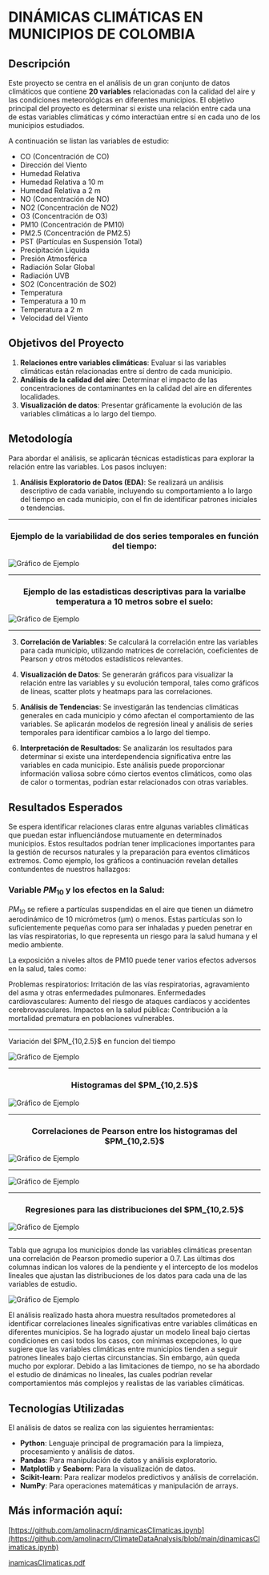 # DINÁMICAS CLIMÁTICAS EN MUNICIPIOS DE COLOMBIA

## Descripción

Este proyecto se centra en el análisis de un gran conjunto de datos climáticos que contiene **20 variables** relacionadas con la calidad del aire y las condiciones meteorológicas en diferentes municipios. 
El objetivo principal del proyecto es determinar si existe una relación entre cada una de estas variables climáticas y cómo interactúan entre sí en cada uno de los municipios estudiados.

A continuación se listan las variables de estudio:

- CO (Concentración de CO)
- Dirección del Viento
- Humedad Relativa
- Humedad Relativa a 10 m
- Humedad Relativa a 2 m
- NO (Concentración de NO)
- NO2 (Concentración de NO2)
- O3 (Concentración de O3)
- PM10 (Concentración de PM10)
- PM2.5 (Concentración de PM2.5)
- PST (Partículas en Suspensión Total)
- Precipitación Líquida
- Presión Atmosférica
- Radiación Solar Global
- Radiación UVB
- SO2 (Concentración de SO2)
- Temperatura
- Temperatura a 10 m
- Temperatura a 2 m
- Velocidad del Viento

## Objetivos del Proyecto

1. **Relaciones entre variables climáticas**: Evaluar si las variables climáticas están relacionadas entre sí dentro de cada municipio.
2. **Análisis de la calidad del aire**: Determinar el impacto de las concentraciones de contaminantes en la calidad del aire en diferentes localidades.
3. **Visualización de datos**: Presentar gráficamente la evolución de las variables climáticas a lo largo del tiempo.

## Metodología

Para abordar el análisis, se aplicarán técnicas estadísticas para explorar la relación entre las variables. Los pasos incluyen:

1. **Análisis Exploratorio de Datos (EDA)**: Se realizará un análisis descriptivo de cada variable, incluyendo su comportamiento a lo largo del tiempo en cada municipio, con el fin de identificar patrones iniciales o tendencias.
---
<h3 align="center">
Ejemplo de la variabilidad de dos series temporales en función del tiempo:
</h3>
   
   ![Gráfico de Ejemplo](plots/img0.png)

  ---

   <h3 align="center">
Ejemplo de las estadisticas descriptivas para la varialbe temperatura a 10 metros sobre el suelo:
</h3>

 ![Gráfico de Ejemplo](datosaire_files/datosaire_44_0.png)
 
 ---
   
3. **Correlación de Variables**: Se calculará la correlación entre las variables para cada municipio, utilizando matrices de correlación, coeficientes de Pearson y otros métodos estadísticos relevantes.

4. **Visualización de Datos**: Se generarán gráficos para visualizar la relación entre las variables y su evolución temporal, tales como gráficos de líneas, scatter plots y heatmaps para las correlaciones.

5. **Análisis de Tendencias**: Se investigarán las tendencias climáticas generales en cada municipio y cómo afectan el comportamiento de las variables. Se aplicarán modelos de regresión lineal y análisis de series temporales para identificar cambios a lo largo del tiempo.

6. **Interpretación de Resultados**: Se analizarán los resultados para determinar si existe una interdependencia significativa entre las variables en cada municipio. Este análisis puede proporcionar información valiosa sobre cómo ciertos eventos climáticos, como olas de calor o tormentas, podrían estar relacionados con otras variables.

## Resultados Esperados
Se espera identificar relaciones claras entre algunas variables climáticas que puedan estar influenciándose mutuamente en determinados municipios. Estos resultados podrían tener implicaciones importantes para la gestión de recursos naturales y la preparación para eventos climáticos extremos. Como ejemplo, los gráficos a continuación revelan detalles contundentes de nuestros hallazgos:

### Variable $PM_{10}$ y los efectos en la Salud: 
$PM_{10}$ se refiere a partículas suspendidas en el aire que tienen un diámetro aerodinámico de 10 micrómetros (µm) o menos. Estas partículas son lo suficientemente pequeñas como para ser inhaladas y pueden penetrar en las vías respiratorias, lo que representa un riesgo para la salud humana y el medio ambiente. 

La exposición a niveles altos de PM10 puede tener varios efectos adversos en la salud, tales como:

Problemas respiratorios: Irritación de las vías respiratorias, agravamiento del asma y otras enfermedades pulmonares.
Enfermedades cardiovasculares: Aumento del riesgo de ataques cardíacos y accidentes cerebrovasculares.
Impactos en la salud pública: Contribución a la mortalidad prematura en poblaciones vulnerables.


---
<p>
 Variación del $PM_{10,2.5}$ en funcion del tiempo
</p>

![Gráfico de Ejemplo](plots/dispers8.png)

---
<h3 align="center">
 Histogramas del $PM_{10,2.5}$
</h3> 

![Gráfico de Ejemplo](plots/Graf8.png)

---
<h3 align="center">
Correlaciones de Pearson entre los histogramas del $PM_{10,2.5}$
</h3>

![Gráfico de Ejemplo](plots/pm10_concentracion_corr.png)

---

![Gráfico de Ejemplo](plots/pm25_concentracion_corr.png)

---
<h3 align="center">
Regresiones para las distribuciones del $PM_{10,2.5}$
</h3>

![Gráfico de Ejemplo](plots/gxGraf9.png)

---
<p>
Tabla que agrupa los municipios donde las variables climáticas presentan una correlación de Pearson promedio superior a 0.7. Las últimas dos columnas indican los valores de la pendiente y el intercepto de los modelos lineales que ajustan las distribuciones de los datos para cada una de las variables de estudio.
</p>


![Gráfico de Ejemplo](dataf.png)

El análisis realizado hasta ahora muestra resultados prometedores al identificar correlaciones lineales significativas entre variables climáticas en diferentes municipios. Se ha logrado ajustar un modelo lineal bajo ciertas condiciones en casi todos los casos, con mínimas excepciones, lo que sugiere que las variables climáticas entre municipios tienden a seguir patrones lineales bajo ciertas circunstancias. Sin embargo, aún queda mucho por explorar. Debido a las limitaciones de tiempo, no se ha abordado el estudio de dinámicas no lineales, las cuales podrían revelar comportamientos más complejos y realistas de las variables climáticas.


## Tecnologías Utilizadas

El análisis de datos se realiza con las siguientes herramientas:

- **Python**: Lenguaje principal de programación para la limpieza, procesamiento y análisis de datos.
- **Pandas**: Para manipulación de datos y análisis exploratorio.
- **Matplotlib** y **Seaborn**: Para la visualización de datos.
- **Scikit-learn**: Para realizar modelos predictivos y análisis de correlación.
- **NumPy**: Para operaciones matemáticas y manipulación de arrays.

Más información aquí:
---
[https://github.com/amolinacrn/dinamicasClimaticas.ipynb](https://github.com/amolinacrn/ClimateDataAnalysis/blob/main/dinamicasClimaticas.ipynb)

[inamicasClimaticas.pdf](https://drive.google.com/file/d/1O9rn2bBC52oUVogH6hBADCo2UfAloh7v/view?usp=sharing)
